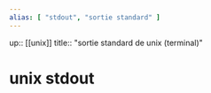 ```yaml
---
alias: [ "stdout", "sortie standard" ]
---
```

up:: [[unix]] 
title:: "sortie standard de unix (terminal)"
# unix stdout
